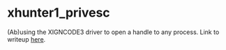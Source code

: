 # xhunter1_privesc
(Ab)using the XIGNCODE3 driver to open a handle to any process. Link to writeup [here](https://x86.re/blog/xigncode3-xhunter1.sys-lpe/).
